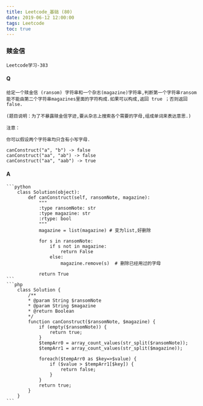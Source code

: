 ```yaml
---
title: Leetcode_基础 (80)
date: 2019-06-12 12:00:00
tags: Leetcode
toc: true
---
```


### 赎金信
    Leetcode学习-383

<!-- more -->

#### Q
    给定一个赎金信 (ransom) 字符串和一个杂志(magazine)字符串,判断第一个字符串ransom能不能由第二个字符串magazines里面的字符构成.如果可以构成,返回 true ；否则返回 false.

    (题目说明：为了不暴露赎金信字迹,要从杂志上搜索各个需要的字母,组成单词来表达意思.)

    注意：

    你可以假设两个字符串均只含有小写字母.

    canConstruct("a", "b") -> false
    canConstruct("aa", "ab") -> false
    canConstruct("aa", "aab") -> true

#### A
    ```python
        class Solution(object):
            def canConstruct(self, ransomNote, magazine):
                """
                :type ransomNote: str
                :type magazine: str
                :rtype: bool
                """
                magazine = list(magazine) # 变为list,好删除
                
                for s in ransomNote:
                    if s not in magazine:
                        return False
                    else:
                        magazine.remove(s)  # 删除已经用过的字母
                
                return True
    ```
    ```php
        class Solution {
            /**
            * @param String $ransomNote
            * @param String $magazine
            * @return Boolean
            */
            function canConstruct($ransomNote, $magazine) {
                if (empty($ransomNote)) {
                    return true;
                }
                $tempArr0 = array_count_values(str_split($ransomNote));
                $tempArr1 = array_count_values(str_split($magazine));

                foreach($tempArr0 as $key=>$value) {
                    if ($value > $tempArr1[$key]) {
                        return false;
                    }
                }
                return true;
            }
        }
    ```
